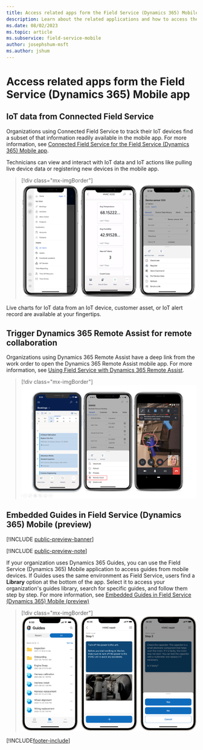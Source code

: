 ```yaml
---
title: Access related apps form the Field Service (Dynamics 365) Mobile app
description: Learn about the related applications and how to access them from the mobile app.
ms.date: 08/02/2023
ms.topic: article
ms.subservice: field-service-mobile
author: josephshum-msft
ms.author: jshum
---
```


# Access related apps form the Field Service (Dynamics 365) Mobile app

## IoT data from Connected Field Service

Organizations using Connected Field Service to track their IoT devices find a subset of that information readily available in the mobile app. For more information, see [Connected Field Service for the Field Service (Dynamics 365) Mobile app](cfs-mobile-powerapp.md).

Technicians can view and interact with IoT data and IoT actions like pulling live device data or registering new devices in the mobile app.

> [!div class="mx-imgBorder"]
> ![Simulated image showing three phones with Field Service mobile app and IoT device readings.](./media/mobile-2020-cfs.png)

Live charts for IoT data from an IoT device, customer asset, or IoT alert record are available at your fingertips.

## Trigger Dynamics 365 Remote Assist for remote collaboration

Organizations using Dynamics 365 Remote Assist have a deep link from the work order to open the Dynamics 365 Remote Assist mobile app. For more information, see [Using Field Service with Dynamics 365 Remote Assist](remote-assist-hololens.md).

> [!div class="mx-imgBorder"]
> ![Screenshot of four mobile devices showing Field Service Mobile, and the workflow that brings up the Dynamics 365 Remote Assist launching option.](./media/remote-assist-booking-deeplink.png)

## Embedded Guides in Field Service (Dynamics 365) Mobile (preview)

[!INCLUDE [public-preview-banner](../includes/public-preview-banner.md)]

[!INCLUDE [public-preview-note](../includes/public-preview-note.md)]

If your organization uses Dynamics 365 Guides, you can use the Field Service (Dynamics 365) Mobile application to access guides from mobile devices. If Guides uses the same environment as Field Service, users find a **Library** option at the bottom of the app. Select it to access your organization's guides library, search for specific guides, and follow them step by step. For more information, see [Embedded Guides in Field Service (Dynamics 365) Mobile (preview)](embedded-guides.md)

> [!div class="mx-imgBorder"]
> ![Screenshot of Guides home page within the Field Service Mobile app](./media/mobile-newux-related-guides-home.png)

[!INCLUDE[footer-include](../includes/footer-banner.md)]
